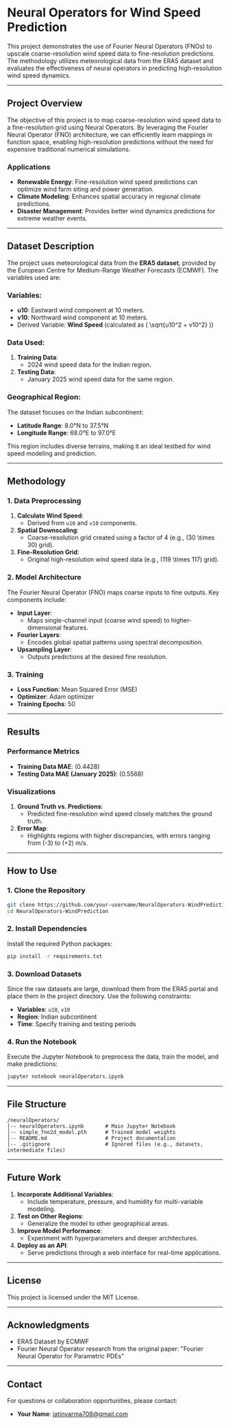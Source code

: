 # Neural Operators for Wind Speed Prediction

This project demonstrates the use of Fourier Neural Operators (FNOs) to upscale coarse-resolution wind speed data to fine-resolution predictions. The methodology utilizes meteorological data from the ERA5 dataset and evaluates the effectiveness of neural operators in predicting high-resolution wind speed dynamics.

---

## **Project Overview**
The objective of this project is to map coarse-resolution wind speed data to a fine-resolution grid using Neural Operators. By leveraging the Fourier Neural Operator (FNO) architecture, we can efficiently learn mappings in function space, enabling high-resolution predictions without the need for expensive traditional numerical simulations.

### **Applications**
- **Renewable Energy**: Fine-resolution wind speed predictions can optimize wind farm siting and power generation.
- **Climate Modeling**: Enhances spatial accuracy in regional climate predictions.
- **Disaster Management**: Provides better wind dynamics predictions for extreme weather events.

---

## **Dataset Description**
The project uses meteorological data from the **ERA5 dataset**, provided by the European Centre for Medium-Range Weather Forecasts (ECMWF). The variables used are:

### **Variables**:
- **u10**: Eastward wind component at 10 meters.
- **v10**: Northward wind component at 10 meters.
- Derived Variable: **Wind Speed** (calculated as \( \sqrt{u10^2 + v10^2} \))

### **Data Used**:
1. **Training Data**:
   - 2024 wind speed data for the Indian region.
2. **Testing Data**:
   - January 2025 wind speed data for the same region.

### **Geographical Region**:
The dataset focuses on the Indian subcontinent:
- **Latitude Range**: 8.0°N to 37.5°N
- **Longitude Range**: 68.0°E to 97.0°E

This region includes diverse terrains, making it an ideal testbed for wind speed modeling and prediction.

---

## **Methodology**

### **1. Data Preprocessing**
1. **Calculate Wind Speed**:
   - Derived from `u10` and `v10` components.
2. **Spatial Downscaling**:
   - Coarse-resolution grid created using a factor of 4 (e.g., \(30 \times 30\) grid).
3. **Fine-Resolution Grid**:
   - Original high-resolution wind speed data (e.g., \(119 \times 117\) grid).

### **2. Model Architecture**
The Fourier Neural Operator (FNO) maps coarse inputs to fine outputs. Key components include:
- **Input Layer**:
  - Maps single-channel input (coarse wind speed) to higher-dimensional features.
- **Fourier Layers**:
  - Encodes global spatial patterns using spectral decomposition.
- **Upsampling Layer**:
  - Outputs predictions at the desired fine resolution.

### **3. Training**
- **Loss Function**: Mean Squared Error (MSE)
- **Optimizer**: Adam optimizer
- **Training Epochs**: 50

---

## **Results**

### **Performance Metrics**
- **Training Data MAE**: \(0.4428\)
- **Testing Data MAE (January 2025)**: \(0.5568\)

### **Visualizations**
1. **Ground Truth vs. Predictions**:
   - Predicted fine-resolution wind speed closely matches the ground truth.
2. **Error Map**:
   - Highlights regions with higher discrepancies, with errors ranging from \(-3\) to \(+2\) m/s.

---

## **How to Use**

### **1. Clone the Repository**
```bash
git clone https://github.com/your-username/NeuralOperators-WindPrediction.git
cd NeuralOperators-WindPrediction
```

### **2. Install Dependencies**
Install the required Python packages:
```bash
pip install -r requirements.txt
```

### **3. Download Datasets**
Since the raw datasets are large, download them from the ERA5 portal and place them in the project directory. Use the following constraints:
- **Variables**: `u10`, `v10`
- **Region**: Indian subcontinent
- **Time**: Specify training and testing periods

### **4. Run the Notebook**
Execute the Jupyter Notebook to preprocess the data, train the model, and make predictions:
```bash
jupyter notebook neuralOperators.ipynb
```

---

## **File Structure**
```
/neuralOperators/
│-- neuralOperators.ipynb       # Main Jupyter Notebook
│-- simple_fno2d_model.pth      # Trained model weights
│-- README.md                   # Project documentation
│-- .gitignore                  # Ignored files (e.g., datasets, intermediate files)
```

---

## **Future Work**
1. **Incorporate Additional Variables**:
   - Include temperature, pressure, and humidity for multi-variable modeling.
2. **Test on Other Regions**:
   - Generalize the model to other geographical areas.
3. **Improve Model Performance**:
   - Experiment with hyperparameters and deeper architectures.
4. **Deploy as an API**:
   - Serve predictions through a web interface for real-time applications.

---

## **License**
This project is licensed under the MIT License.

---

## **Acknowledgments**
- ERA5 Dataset by ECMWF
- Fourier Neural Operator research from the original paper: "Fourier Neural Operator for Parametric PDEs"

---

## **Contact**
For questions or collaboration opportunities, please contact:
- **Your Name**: jatinvarma708@gmail.com

